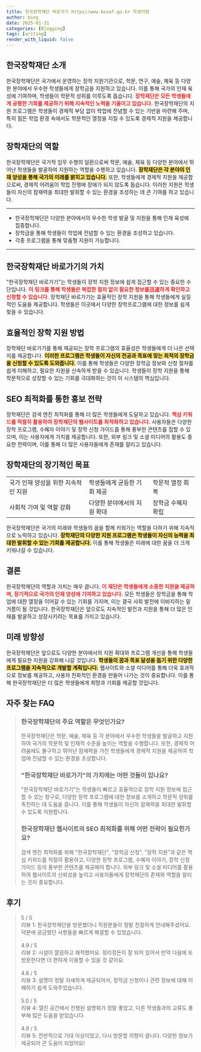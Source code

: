 ```yaml
---
title: 한국장학재단 바로가기 https//www.kosaf.go.kr 학생지원
author: bing
date: 2025-01-31
categories: [Blogging]
tags: [writing]
render_with_liquid: false
---
```



<h2 id='한국장학재단 소개'>한국장학재단 소개</h2>

<p>한국장학재단은 국가에서 운영하는 장학 지원기관으로, 학문, 연구, 예술, 체육 등 다양한 분야에서 우수한 학생들에게 장학금을 지원하고 있습니다. 이를 통해 국가의 인재 육성에 기여하며, 학생들이 학문적 성취를 이루도록 돕습니다. <b><span style="color: #ee2323;">장학재단은 모든 학생들에게 공평한 기회를 제공하기 위해 지속적인 노력을 기울이고 있습니다.</span></b> 한국장학재단의 지원 프로그램은 학생들이 경제적 부담 없이 학업에 전념할 수 있는 기반을 마련해 주며, 특히 힘든 학업 환경 속에서도 학문적인 열정을 지킬 수 있도록 경제적 지원을 제공합니다.</p>

<h2 id='장학재단의 역할'>장학재단의 역할</h2>

<p>한국장학재단은 국가적 임무 수행의 일환으로써 학문, 예술, 체육 등 다양한 분야에서 뛰어난 학생들을 발굴하여 지원하는 역할을 수행하고 있습니다. <b><span style="background-color: #ffe066;">장학재단은 각 분야의 인재 양성을 통해 국가의 미래를 밝히고 있습니다.</span></b> 또한, 학생들에게 경제적 지원을 제공함으로써, 경제적 어려움이 학업 진행에 장애가 되지 않도록 돕습니다. 이러한 지원은 학생들이 자신의 잠재력을 최대한 발휘할 수 있는 환경을 조성하는 데 큰 기여를 하고 있습니다.</p>

<hr />

<ul>
    <li>한국장학재단은 다양한 분야에서의 우수한 학생 발굴 및 지원을 통해 인재 육성에 집중합니다.</li>
    <li>장학금을 통해 학생들이 학업에 전념할 수 있는 환경을 조성하고 있습니다.</li>
    <li>각종 프로그램을 통해 맞춤형 지원이 가능합니다.</li>
</ul>

<hr />

<h2 id='한국장학재단 바로가기의 가치'>한국장학재단 바로가기의 가치</h2>

<p>"한국장학재단 바로가기"는 학생들이 장학 지원 정보에 쉽게 접근할 수 있는 중요한 수단입니다. <b><span style="color: #ee2323;">이 링크를 통해 학생들은 복잡한 절차 없이 필요한 정보를迅速하게 확인하고 신청할 수 있습니다.</span></b> 장학재단 바로가기는 효율적인 장학 지원을 통해 학생들에게 실질적인 도움을 제공합니다. 학생들은 이곳에서 다양한 장학프로그램에 대한 정보를 쉽게 찾을 수 있습니다.</p>

<h2 id='효율적인 장학 지원 방법'>효율적인 장학 지원 방법</h2>

<p>장학재단 바로가기를 통해 제공되는 장학 프로그램의 효율성은 학생들에게 더 나은 선택지를 제공합니다. <b><span style="background-color: #ffe066;">이러한 프로그램은 학생들이 자신의 전공과 목표에 맞는 최적의 장학금을 신청할 수 있도록 도와줍니다.</span></b> 이를 통해 학생들은 다양한 장학금 정보와 신청 절차를 쉽게 이해하고, 필요한 지원을 신속하게 받을 수 있습니다. 학생들이 장학 지원을 통해 학문적으로 성장할 수 있는 기회를 극대화하는 것이 이 시스템의 핵심입니다.</p>

<h2 id='SEO 최적화를 통한 홍보 전략'>SEO 최적화를 통한 홍보 전략</h2>

<p>장학재단은 검색 엔진 최적화를 통해 더 많은 학생들에게 도달하고 있습니다. <b><span style="color: #ee2323;">핵심 키워드를 적절히 활용하여 장학재단의 웹사이트를 최적화하고 있습니다.</span></b> 사용자들은 다양한 장학 프로그램, 수혜자 이야기 및 장학 신청 가이드를 통해 풍부한 콘텐츠를 접할 수 있으며, 이는 사용자에게 가치를 제공합니다. 또한, 외부 링크 및 소셜 미디어의 활용도 중요한 전략이며, 이를 통해 더 많은 사용자들에게 존재를 알리고 있습니다.</p>

<h2 id='장학재단의 장기적인 목표'>장학재단의 장기적인 목표</h2>

<table>
    <tr>
        <td>국가 인재 양성을 위한 지속적인 지원</td>
        <td>학생들에게 균등한 기회 제공</td>
        <td>학문적 열정 회복</td>
    </tr>
    <tr>
        <td>사회적 기여 및 역할 강화</td>
        <td>다양한 분야에서의 지원 확대</td>
        <td>장학금 수혜자 확립</td>
    </tr>
</table>

<p>한국장학재단은 국가의 미래와 학생들의 꿈을 함께 키워가는 역할을 다하기 위해 지속적으로 노력하고 있습니다. <b><span style="background-color: #ffe066;">장학재단의 다양한 지원 프로그램은 학생들이 자신의 능력을 최대한 발휘할 수 있는 기회를 제공합니다.</span></b> 이를 통해 학생들은 미래에 대한 꿈을 더 크게 키워나갈 수 있습니다.</p>

<h2 id='결론'>결론</h2>

<p>한국장학재단의 역할과 가치는 매우 큽니다. <b><span style="color: #ee2323;">이 재단은 학생들에게 소중한 지원을 제공하며, 장기적으로 국가의 인재 양성에 기여하고 있습니다.</span></b> 모든 학생들은 장학금을 통해 학업에 대한 열정을 이어갈 수 있는 기회를 가지며, 이는 결국 사회 발전에 이바지하는 밑거름이 될 것입니다. 한국장학재단은 앞으로도 지속적인 발전과 지원을 통해 더 많은 인재를 발굴하고 성장시키려는 목표를 가지고 있습니다.</p>

<h2 id='미래 방향성'>미래 방향성</h2>

<p>한국장학재단은 앞으로도 다양한 분야에서의 지원 확대와 프로그램 개선을 통해 학생들에게 필요한 지원을 강화해 나갈 것입니다. <b><span style="background-color: #ffe066;">학생들의 꿈과 목표 달성을 돕기 위한 다양한 프로그램을 지속적으로 개발할 계획입니다.</span></b> 웹사이트와 소셜 미디어를 통해 더욱 효과적으로 정보를 제공하고, 사용자 친화적인 환경을 만들어 나가는 것이 중요합니다. 이를 통해 한국장학재단은 더 많은 학생들에게 희망과 기회를 제공할 것입니다.</p>


<h2 id='자주_찾는_FAQ'>자주 찾는 FAQ</h2>
<div itemscope="" itemtype="https://schema.org/FAQPage"> 
<blockquote> 
<div itemscope="" itemprop="mainEntity" itemtype="https://schema.org/Question"> 
<h3 itemprop="name">한국장학재단의 주요 역할은 무엇인가요?</h3> 
<div itemscope="" itemprop="acceptedAnswer" itemtype="https://schema.org/Answer"> 
<span itemprop="text"> 
<p>한국장학재단은 학문, 예술, 체육 등 각 분야에서 우수한 학생들을 발굴하고 지원하여 국가의 학문적 및 인재적 수준을 높이는 역할을 수행합니다. 또한, 경제적 어려움에도 불구하고 뛰어난 잠재력을 가진 학생들에게 경제적 지원을 제공하여 학업에 전념할 수 있는 환경을 조성합니다.</p> 
</span> 
</div> 
</div> 

<div itemscope="" itemprop="mainEntity" itemtype="https://schema.org/Question"> 
<h3 itemprop="name">"한국장학재단 바로가기"의 가치에는 어떤 것들이 있나요?</h3> 
<div itemscope="" itemprop="acceptedAnswer" itemtype="https://schema.org/Answer"> 
<span itemprop="text"> 
<p>"한국장학재단 바로가기"는 학생들이 빠르고 효율적으로 장학 지원 정보에 접근할 수 있는 창구로, 다양한 장학 프로그램에 대한 정보를 소개하고 학문적 성취를 촉진하는 데 도움을 줍니다. 이를 통해 학생들이 자신의 잠재력을 최대한 발휘할 수 있도록 지원합니다.</p> 
</span> 
</div> 
</div> 

<div itemscope="" itemprop="mainEntity" itemtype="https://schema.org/Question"> 
<h3 itemprop="name">한국장학재단 웹사이트의 SEO 최적화를 위해 어떤 전략이 필요한가요?</h3> 
<div itemscope="" itemprop="acceptedAnswer" itemtype="https://schema.org/Answer"> 
<span itemprop="text"> 
<p>검색 엔진 최적화를 위해 "한국장학재단", "장학금 신청", "장학 지원"과 같은 핵심 키워드를 적절히 활용하고, 다양한 장학 프로그램, 수혜자 이야기, 장학 신청 가이드 등의 풍부한 콘텐츠를 제공해야 합니다. 외부 링크 및 소셜 미디어를 활용하여 웹사이트의 신뢰성을 높이고 사용자들에게 장학재단의 존재와 역할을 알리는 것이 중요합니다.</p> 
</span> 
</div> 
</div> 
</blockquote> 
</div>
<h2 id='후기'>후기</h2>
<div itemscope itemtype="https://schema.org/Product">
  <blockquote>
  <div itemprop="review" itemscope itemtype="https://schema.org/Review">
      <div itemprop="reviewRating" itemscope itemtype="https://schema.org/Rating"> <span itemprop="ratingValue">5</span> / <span itemprop="bestRating">5</span> </div>
      <span itemprop="reviewBody">리뷰 1: 한국장학재단을 방문했더니 직원분들이 정말 친절하게 안내해주셨어요. 덕분에 궁금했던 사항들을 빠르게 해결할 수 있었습니다.</span>
  </div>
  <br>
  <div itemprop="review" itemscope itemtype="https://schema.org/Review">
      <div itemprop="reviewRating" itemscope itemtype="https://schema.org/Rating"> <span itemprop="ratingValue">4.9</span> / <span itemprop="bestRating">5</span> </div>
      <span itemprop="reviewBody">리뷰 2: 시설이 깔끔하고 쾌적했어요. 정리정돈이 잘 되어 있어서 만약 다음에 또 방문한다면 더 편하게 이용할 수 있을 것 같아요.</span>
  </div>
  <br>
  <div itemprop="review" itemscope itemtype="https://schema.org/Review">
      <div itemprop="reviewRating" itemscope itemtype="https://schema.org/Rating"> <span itemprop="ratingValue">4.8</span> / <span itemprop="bestRating">5</span> </div>
      <span itemprop="reviewBody">리뷰 3: 설명이 정말 자세하게 제공되어서, 장학금 신청이나 관련 정보에 대해 이해하기 쉽게 도와주었습니다.</span>
  </div>
  <br>
  <div itemprop="review" itemscope itemtype="https://schema.org/Review">
      <div itemprop="reviewRating" itemscope itemtype="https://schema.org/Rating"> <span itemprop="ratingValue">5.0</span> / <span itemprop="bestRating">5</span> </div>
      <span itemprop="reviewBody">리뷰 4: 열린 공간에서 진행된 설명회가 정말 좋았고, 다른 학생들과의 교류도 풍부해 많은 도움을 받았습니다.</span>
  </div>
  <br>
  <div itemprop="review" itemscope itemtype="https://schema.org/Review">
      <div itemprop="reviewRating" itemscope itemtype="https://schema.org/Rating"> <span itemprop="ratingValue">4.9</span> / <span itemprop="bestRating">5</span> </div>
      <span itemprop="reviewBody">리뷰 5: 전반적으로 기대 이상이었고, 다시 방문할 의향이 큽니다. 다양한 정보가 제공되어 큰 도움이 되었어요!</span>
  </div>
  </blockquote>
</div>
